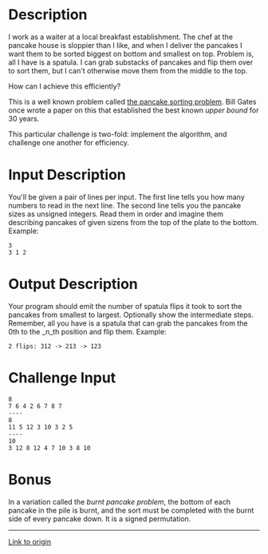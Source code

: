 # Description

I work as a waiter at a local breakfast establishment. The chef at the pancake house is sloppier than I like, and when I deliver the pancakes I want them to be sorted biggest on bottom and smallest on top. Problem is, all I have is a spatula. I can grab substacks of pancakes and flip them over to sort them, but I can't otherwise move them from the middle to the top. 

How can I achieve this efficiently?

This is a well known problem called [the pancake sorting problem](http://datagenetics.com/blog/february42018/index.html). Bill Gates once wrote a paper on this that established the best known _upper bound_ for 30 years. 

This particular challenge is two-fold: implement the algorithm, and challenge one another for efficiency. 

# Input Description

You'll be given a pair of lines per input. The first line tells you how many numbers to read in the next line. The second line tells you the pancake sizes as unsigned integers. Read them in order and imagine them describing pancakes of given sizens from the top of the plate to the bottom. Example:

    3
    3 1 2

# Output Description

Your program should emit the number of spatula flips it took to sort the pancakes from smallest to largest. Optionally show the intermediate steps. Remember, all you have is a spatula that can grab the pancakes from the 0th to the _n_th position and flip them. Example:

    2 flips: 312 -> 213 -> 123

# Challenge Input

    8
    7 6 4 2 6 7 8 7
    ----
    8
    11 5 12 3 10 3 2 5
    ----
    10
    3 12 8 12 4 7 10 3 8 10

# Bonus

In a variation called the _burnt pancake problem_, the bottom of each pancake in the pile is burnt, and the sort must be completed with the burnt side of every pancake down. It is a signed permutation.

---

[Link to origin](https://www.reddit.com/r/dailyprogrammer/82pt3h)